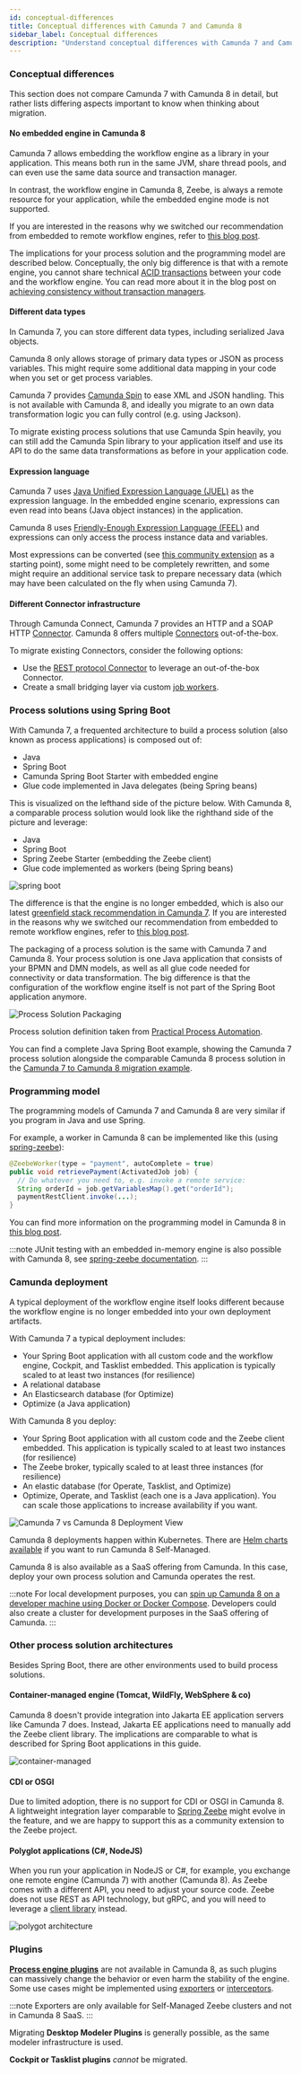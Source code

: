 ```yaml
---
id: conceptual-differences
title: Conceptual differences with Camunda 7 and Camunda 8
sidebar_label: Conceptual differences
description: "Understand conceptual differences with Camunda 7 and Camunda 8 before migrating."
---
```


### Conceptual differences

This section does not compare Camunda 7 with Camunda 8 in detail, but rather lists differing aspects important to know when thinking about migration.

#### No embedded engine in Camunda 8

Camunda 7 allows embedding the workflow engine as a library in your application. This means both run in the same JVM, share thread pools, and can even use the same data source and transaction manager.

In contrast, the workflow engine in Camunda 8, Zeebe, is always a remote resource for your application, while the embedded engine mode is not supported.

If you are interested in the reasons why we switched our recommendation from embedded to remote workflow engines, refer to [this blog post](https://blog.bernd-ruecker.com/moving-from-embedded-to-remote-workflow-engines-8472992cc371).

The implications for your process solution and the programming model are described below. Conceptually, the only big difference is that with a remote engine, you cannot share technical [ACID transactions](https://en.wikipedia.org/wiki/ACID) between your code and the workflow engine. You can read more about it in the blog post on [achieving consistency without transaction managers](https://blog.bernd-ruecker.com/achieving-consistency-without-transaction-managers-7cb480bd08c).

#### Different data types

In Camunda 7, you can store different data types, including serialized Java objects.

Camunda 8 only allows storage of primary data types or JSON as process variables. This might require some additional data mapping in your code when you set or get process variables.

Camunda 7 provides [Camunda Spin](https://docs.camunda.org/manual/latest/reference/spin/) to ease XML and JSON handling. This is not available with Camunda 8, and ideally you migrate to an own data transformation logic you can fully control (e.g. using Jackson).

To migrate existing process solutions that use Camunda Spin heavily, you can still add the Camunda Spin library to your application itself and use its API to do the same data transformations as before in your application code.

#### Expression language

Camunda 7 uses [Java Unified Expression Language (JUEL)](https://docs.camunda.org/manual/latest/user-guide/process-engine/expression-language/) as the expression language. In the embedded engine scenario, expressions can even read into beans (Java object instances) in the application.

Camunda 8 uses [Friendly-Enough Expression Language (FEEL)](/components/modeler/feel/what-is-feel.md) and expressions can only access the process instance data and variables.

Most expressions can be converted (see [this community extension](https://github.com/camunda-community-hub/camunda-7-to-8-migration/blob/main/backend-diagram-converter/core/src/main/java/org/camunda/community/migration/converter/expression/ExpressionTransformer.java) as a starting point), some might need to be completely rewritten, and some might require an additional service task to prepare necessary data (which may have been calculated on the fly when using Camunda 7).

#### Different Connector infrastructure

Through Camunda Connect, Camunda 7 provides an HTTP and a SOAP HTTP [Connector](https://docs.camunda.org/manual/latest/reference/connect/). Camunda 8 offers multiple [Connectors](/components/connectors/out-of-the-box-connectors/available-connectors-overview.md) out-of-the-box.

To migrate existing Connectors, consider the following options:

- Use the [REST protocol Connector](components/connectors/protocol/rest.md) to leverage an out-of-the-box Connector.
- Create a small bridging layer via custom [job workers](/components/concepts/job-workers.md).

### Process solutions using Spring Boot

With Camunda 7, a frequented architecture to build a process solution (also known as process applications) is composed out of:

- Java
- Spring Boot
- Camunda Spring Boot Starter with embedded engine
- Glue code implemented in Java delegates (being Spring beans)

This is visualized on the lefthand side of the picture below. With Camunda 8, a comparable process solution would look like the righthand side of the picture and leverage:

- Java
- Spring Boot
- Spring Zeebe Starter (embedding the Zeebe client)
- Glue code implemented as workers (being Spring beans)

![spring boot](../img/architecture-spring-boot.png)

The difference is that the engine is no longer embedded, which is also our latest [greenfield stack recommendation in Camunda 7](/docs/components/best-practices/architecture/deciding-about-your-stack-c7/#the-java-greenfield-stack). If you are interested in the reasons why we switched our recommendation from embedded to remote workflow engines, refer to [this blog post](https://blog.bernd-ruecker.com/moving-from-embedded-to-remote-workflow-engines-8472992cc371).

The packaging of a process solution is the same with Camunda 7 and Camunda 8. Your process solution is one Java application that consists of your BPMN and DMN models, as well as all glue code needed for connectivity or data transformation. The big difference is that the configuration of the workflow engine itself is not part of the Spring Boot application anymore.

![Process Solution Packaging](../img/process-solution-packaging.png)

Process solution definition taken from [Practical Process Automation](https://processautomationbook.com/).

You can find a complete Java Spring Boot example, showing the Camunda 7 process solution alongside the comparable Camunda 8 process solution in the [Camunda 7 to Camunda 8 migration example](https://github.com/camunda-community-hub/camunda-7-to-8-migration/tree/main/example).

### Programming model

The programming models of Camunda 7 and Camunda 8 are very similar if you program in Java and use Spring.

For example, a worker in Camunda 8 can be implemented like this (using [spring-zeebe](https://github.com/camunda-community-hub/spring-zeebe)):

```java
@ZeebeWorker(type = "payment", autoComplete = true)
public void retrievePayment(ActivatedJob job) {
  // Do whatever you need to, e.g. invoke a remote service:
  String orderId = job.getVariablesMap().get("orderId");
  paymentRestClient.invoke(...);
}
```

You can find more information on the programming model in Camunda 8 in [this blog post](https://blog.bernd-ruecker.com/how-to-write-glue-code-without-java-delegates-in-camunda-cloud-9ec0495d2ba5).

:::note
JUnit testing with an embedded in-memory engine is also possible with Camunda 8, see [spring-zeebe documentation](https://github.com/camunda-community-hub/spring-zeebe#writing-test-cases).
:::

### Camunda deployment

A typical deployment of the workflow engine itself looks different because the workflow engine is no longer embedded into your own deployment artifacts.

With Camunda 7 a typical deployment includes:

- Your Spring Boot application with all custom code and the workflow engine, Cockpit, and Tasklist embedded. This application is typically scaled to at least two instances (for resilience)
- A relational database
- An Elasticsearch database (for Optimize)
- Optimize (a Java application)

With Camunda 8 you deploy:

- Your Spring Boot application with all custom code and the Zeebe client embedded. This application is typically scaled to at least two instances (for resilience)
- The Zeebe broker, typically scaled to at least three instances (for resilience)
- An elastic database (for Operate, Tasklist, and Optimize)
- Optimize, Operate, and Tasklist (each one is a Java application). You can scale those applications to increase availability if you want.

![Camunda 7 vs Camunda 8 Deployment View](../img/camunda7-vs-camunda8-deployment-view.png)

Camunda 8 deployments happen within Kubernetes. There are [Helm charts available](self-managed/platform-deployment/helm-kubernetes/overview.md) if you want to run Camunda 8 Self-Managed.

Camunda 8 is also available as a SaaS offering from Camunda. In this case, deploy your own process solution and Camunda operates the rest.

:::note
For local development purposes, you can [spin up Camunda 8 on a developer machine using Docker or Docker Compose](self-managed/platform-deployment/docker.md). Developers could also create a cluster for development purposes in the SaaS offering of Camunda.
:::

### Other process solution architectures

Besides Spring Boot, there are other environments used to build process solutions.

#### Container-managed engine (Tomcat, WildFly, WebSphere & co)

Camunda 8 doesn't provide integration into Jakarta EE application servers like Camunda 7 does. Instead, Jakarta EE applications need to manually add the Zeebe client library. The implications are comparable to what is described for Spring Boot applications in this guide.

![container-managed](../img/architecture-container-managed.png)

#### CDI or OSGI

Due to limited adoption, there is no support for CDI or OSGI in Camunda 8. A lightweight integration layer comparable to [Spring Zeebe](https://github.com/camunda-community-hub/spring-zeebe) might evolve in the feature, and we are happy to support this as a community extension to the Zeebe project.

#### Polyglot applications (C#, NodeJS)

When you run your application in NodeJS or C#, for example, you exchange one remote engine (Camunda 7) with another (Camunda 8). As Zeebe comes with a different API, you need to adjust your source code. Zeebe does not use REST as API technology, but gRPC, and you will need to leverage a [client library](apis-tools/working-with-apis-tools.md#deploy-processes-start-process-instances-and-more-using-zeebe-client-libraries) instead.

![polygot architecture](../img/architecture-polyglot.png)

### Plugins

[**Process engine plugins**](https://docs.camunda.org/manual/latest/user-guide/process-engine/process-engine-plugins/) are not available in Camunda 8, as such plugins can massively change the behavior or even harm the stability of the engine. Some use cases might be implemented using [exporters](/self-managed/concepts/exporters.md) or [interceptors](self-managed/zeebe-deployment/zeebe-gateway/interceptors.md#implementing-an-interceptor).

:::note
Exporters are only available for Self-Managed Zeebe clusters and not in Camunda 8 SaaS.
:::

Migrating **Desktop Modeler Plugins** is generally possible, as the same modeler infrastructure is used.

**Cockpit or Tasklist plugins** _cannot_ be migrated.
